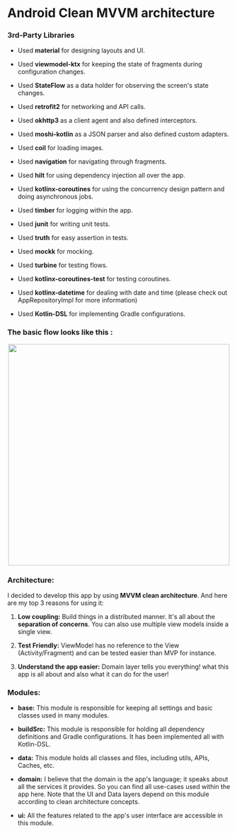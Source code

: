 # Android Clean MVVM architecture

### 3rd-Party Libraries

- Used **material** for designing layouts and UI.
  
- Used **viewmodel-ktx** for keeping the state of fragments during configuration changes.
  
- Used **StateFlow** as a data holder for observing the screen's state changes.
  
- Used **retrofit2** for networking and API calls.
  
- Used **okhttp3** as a client agent and also defined interceptors.
  
- Used **moshi-kotlin** as a JSON parser and also defined custom adapters.
  
- Used **coil** for loading images.
  
- Used **navigation** for navigating through fragments.
  
- Used **hilt** for using dependency injection all over the app.
  
- Used **kotlinx-coroutines** for using the concurrency design pattern and doing asynchronous jobs.
  
- Used **timber** for logging within the app.


- Used **junit** for writing unit tests.
  
- Used **truth** for easy assertion in tests.
  
- Used **mockk** for mocking.
  
- Used **turbine** for testing flows.
  
- Used **kotlinx-coroutines-test** for testing coroutines.
  
- Used **kotlinx-datetime** for dealing with date and time (please check out AppRepositoryImpl for more information)
  
- Used **Kotlin-DSL** for implementing Gradle configurations.

### The basic flow looks like this :

<p align="center">
 <img src='https://user-images.githubusercontent.com/45559398/172233712-a350738b-453d-415d-a9e2-71838dad82d5.png' width='500'>
</p>

### Architecture:

I decided to develop this app by using **MVVM clean architecture**. And here are my top 3 reasons for using it:

1. **Low coupling:** Build things in a distributed manner. It's all about the **separation of concerns**. You can also use multiple view models inside a single view.
  
2. **Test Friendly:** ViewModel has no reference to the View (Activity/Fragment) and can be tested easier than MVP for instance.
  
3. **Understand the app easier:** Domain layer tells you everything! what this app is all about and also what it can do for the user!
  

### Modules:

- **base:** This module is responsible for keeping all settings and basic classes used in many modules.
  
- **buildSrc:** This module is responsible for holding all dependency definitions and Gradle configurations. It has been implemented all with Kotlin-DSL.
  
- **data:** This module holds all classes and files, including utils, APIs, Caches, etc.
  
- **domain:** I believe that the domain is the app's language; it speaks about all the services it provides. So you can find all use-cases used within the app here. Note that the UI and Data layers depend on this module according to clean architecture concepts.
  
- **ui:** All the features related to the app's user interface are accessible in this module.


